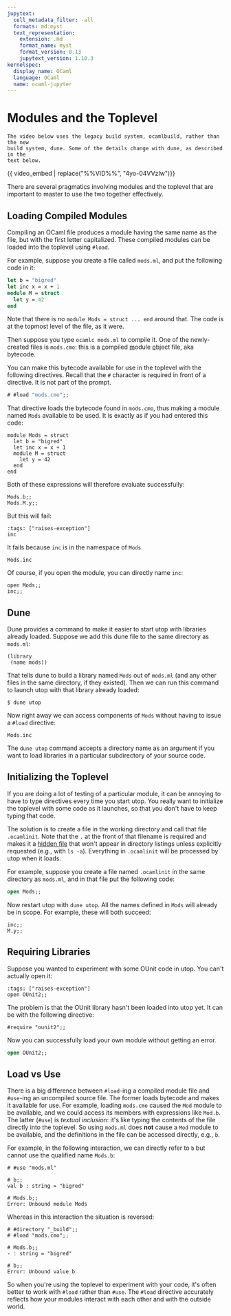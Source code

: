 ```yaml
---
jupytext:
  cell_metadata_filter: -all
  formats: md:myst
  text_representation:
    extension: .md
    format_name: myst
    format_version: 0.13
    jupytext_version: 1.10.3
kernelspec:
  display_name: OCaml
  language: OCaml
  name: ocaml-jupyter
---
```


# Modules and the Toplevel

```{note}
The video below uses the legacy build system, ocamlbuild, rather than the new
build system, dune. Some of the details change with dune, as described in the
text below.
```

{{ video_embed | replace("%%VID%%", "4yo-04VVzIw")}}

There are several pragmatics involving modules and the toplevel that are
important to master to use the two together effectively.

## Loading Compiled Modules

Compiling an OCaml file produces a module having the same name as the file, but
with the first letter capitalized. These compiled modules can be loaded into the
toplevel using `#load`.

For example, suppose you create a file called `mods.ml`, and put the following
code in it:

```ocaml
let b = "bigred"
let inc x = x + 1
module M = struct
  let y = 42
end
```

Note that there is no `module Mods = struct ... end` around that. The code is at
the topmost level of the file, as it were.

Then suppose you type `ocamlc mods.ml` to compile it. One of the newly-created
files is `mods.cmo`: this is a <u>c</u>ompiled <u>m</u>odule <u>o</u>bject file,
aka bytecode.

You can make this bytecode available for use in the toplevel with the following
directives. Recall that the `#` character is required in front of a directive.
It is not part of the prompt.

```ocaml
# #load "mods.cmo";;
```

That directive loads the bytecode found in `mods.cmo`, thus making a module
named `Mods` available to be used. It is exactly as if you had entered this
code:

```{code-cell} ocaml
module Mods = struct
  let b = "bigred"
  let inc x = x + 1
  module M = struct
    let y = 42
  end
end
```

Both of these expressions will therefore evaluate successfully:

```{code-cell} ocaml
Mods.b;;
Mods.M.y;;
```

But this will fail:
```{code-cell} ocaml
:tags: ["raises-exception"]
inc
```

It fails because `inc` is in the namespace of `Mods`.
```{code-cell} ocaml
Mods.inc
```

Of course, if you open the module, you can directly name `inc`:

```{code-cell} ocaml
open Mods;;
inc;;
```

## Dune

Dune provides a command to make it easier to start utop with libraries already
loaded. Suppose we add this dune file to the same directory as `mods.ml`:

```text
(library
 (name mods))
```

That tells dune to build a library named `Mods` out of `mods.ml` (and any other
files in the same directory, if they existed).  Then we can run this command
to launch utop with that library already loaded:

```console
$ dune utop
```

Now right away we can access components of `Mods` without having to issue
a `#load` directive:
```{code-cell} ocaml
Mods.inc
```

The `dune utop` command accepts a directory name as an argument if you want to
load libraries in a particular subdirectory of your source code.

## Initializing the Toplevel

If you are doing a lot of testing of a particular module, it can be annoying to
have to type directives every time you start utop. You really want to initialize
the toplevel with some code as it launches, so that you don't have to keep
typing that code.

The solution is to create a file in the working directory and call that file
`.ocamlinit`. Note that the `.` at the front of that filename is required and
makes it a [hidden file][hidden] that won't appear in directory listings unless
explicitly requested (e.g., with `ls -a`). Everything in `.ocamlinit` will be
processed by utop when it loads.

[hidden]: https://en.wikipedia.org/wiki/Hidden_file_and_hidden_directory

For example, suppose you create a file named `.ocamlinit` in the same directory
as `mods.ml`, and in that file put the following code:

```ocaml
open Mods;;
```

Now restart utop with `dune utop`. All the names defined in `Mods` will already
be in scope. For example, these will both succeed:

```{code-cell} ocaml
inc;;
M.y;;
```

## Requiring Libraries

Suppose you wanted to experiment with some OUnit code in utop. You can't
actually open it:

```{code-cell} ocaml
:tags: ["raises-exception"]
open OUnit2;;
```

The problem is that the OUnit library hasn't been loaded into utop yet. It can
be with the following directive:

```{code-cell} ocaml
#require "ounit2";;
```

Now you can successfully load your own module without getting an error.

```ocaml
open OUnit2;;
```

<!--
MRC 8/12/21: I don't think we need this section anymore.  `dune utop` takes
  care of recursive loads automatically, and none of the assignments needs
  this functionality.  Moreover, we can't actually demo this easily without
  ocamlbuild.  We'd have to use ocamlc or set up a kind of strange dune
  hierarchy.  So I'm commenting out now, with the intent of deleting in a year
  or so if all is going well.

## Dependencies

When compiling a file, the build system automatically figures out which other
files it depends on and recompiles those as necessary. The toplevel, however, is
not as sophisticated: you have to make sure to load all the dependencies of a
file.

Suppose you have a file named `mods2.ml` in the same directory as `mods.ml`
from above, and `mods2.ml` contains this code:

```ocaml
open Mods
let x = inc 0
```

If you run `ocamlbuild -pkg ounit2 mods2.byte`, the compilation will succeed.
You don't have to name `mods.byte` on the command line, even though `mods2.ml`
depends on the module `Mod`. The build system is smart that way.

Also suppose that `.ocamlinit` contains exactly the following:

```ocaml
#directory "_build";;
#require "ounit2";;
```

If you restart utop and try to load `mods2.cmo`, you will get an error:

```text
# #load "mods2.cmo";;
Error: Reference to undefined global `Mods'
```

The problem is that the toplevel does not automatically load the modules that
`Mods2` depends upon. There are two ways to solve this problem.
First, you can manually load the dependencies, like this:

```ocaml
# #load "mods.cmo";;
# #load "mods2.cmo";;
```

Second, you could instead tell the toplevel to load `Mods2` and recursively
to load everything it depends on:

```ocaml
# #load_rec "mods2.cmo";;
```

And that is probably the better solution.
-->

## Load vs Use

There is a big difference between `#load`-ing a compiled module file and
`#use`-ing an uncompiled source file. The former loads bytecode and makes it
available for use. For example, loading `mods.cmo` caused the `Mod` module to be
available, and we could access its members with expressions like `Mod.b`. The
latter (`#use`) is *textual inclusion*: it's like typing the contents of the
file directly into the toplevel. So using `mods.ml` does **not** cause a `Mod`
module to be available, and the definitions in the file can be accessed
directly, e.g., `b`.

For example, in the following interaction, we can directly refer to `b` but
cannot use the qualified name `Mods.b`:

```text
# #use "mods.ml"

# b;;
val b : string = "bigred"

# Mods.b;;
Error: Unbound module Mods
```

Whereas in this interaction the situation is reversed:

```text
# #directory "_build";;
# #load "mods.cmo";;

# Mods.b;;
- : string = "bigred"

# b;;
Error: Unbound value b
```

So when you're using the toplevel to experiment with your code, it's often
better to work with `#load` rather than `#use`. The `#load` directive accurately
reflects how your modules interact with each other and with the outside world.
